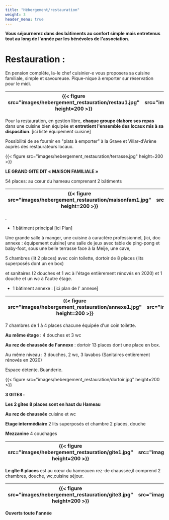 ```yaml
---
title: "Hébergement/restauration"
weight: 3
header_menu: true
---
```


**Vous séjournerez dans des bâtiments au confort simple mais entretenus tout au long de l&#39;année par les bénévoles de l&#39;association.**

# **Restauration :**

En pension complète, la-le chef cuisinier-e vous proposera sa cuisine familiale, simple et savoureuse. Pique-nique à emporter sur réservation pour le midi.

| {{< figure src="images/hebergement_restauration/restau1.jpg" height=200 >}} | {{< figure src="images/hebergement_restauration/restau2.jpg" height=200 >}} |
| ----------- | ----------- |

Pour la restauration, en gestion libre, **chaque groupe élabore ses repas** dans une cuisine bien équipée et **entretient l&#39;ensemble des locaux mis à sa disposition**. [ici liste équipement cuisine]

Possibilité de se fournir en &quot;plats à emporter&quot; à la Grave et Villar-d&#39;Arène auprès des restaurateurs locaux.

{{< figure src="images/hebergement_restauration/terrasse.jpg" height=200 >}} 

**LE GRAND GITE DIT « MAISON FAMILIALE »**

54 places: au cœur du hameau comprenant 2 bâtiments

| {{< figure src="images/hebergement_restauration/maisonfam1.jpg" height=200 >}} | {{< figure src="images/hebergement_restauration/maisonfam2.jpg" height=200 >}} | {{< figure src="images/hebergement_restauration/maisonfam3.jpg" height=200 >}} |
| ----------- | ----------- | ----------- |

.

- 1 bâtiment principal [ici Plan]

Une grande salle à manger, une cuisine à caractère professionnel, [ici, doc annexe : équipement cuisine] une salle de jeux avec table de ping-pong et baby-foot, sous une belle terrasse face à la Meije, une cave,

5 chambres (lit 2 places) avec coin toilette, dortoir de 8 places (lits superposés dont un en box)

et sanitaires (2 douches et 1 wc à l&#39;étage entièrement rénovés en 2020) et 1 douche et un wc à l&#39;autre étage.

- 1 bâtiment annexe : [ici plan de l&#39; annexe]

| {{< figure src="images/hebergement_restauration/annexe1.jpg" height=200 >}} | {{< figure src="images/hebergement_restauration/annexe2.jpg" height=200 >}} |
| ----------- | ----------- |

7 chambres de 1 à 4 places chacune équipée d&#39;un coin toilette.

**Au même étage**  : 4 douches et 3 wc

**Au rez de chaussée de l&#39;annexe**  : dortoir 13 places dont une place en box.

Au même niveau : 3 douches, 2 wc, 3 lavabos (Sanitaires entièrement rénovés en 2020)

Espace détente. Buanderie.

{{< figure src="images/hebergement_restauration/dortoir.jpg" height=200 >}}

**3 GITES :**

**Les 2 gîtes 8 places sont en haut du Hameau**

**Au rez de chaussée** cuisine et wc

**Etage intermédiaire** 2 lits superposés et chambre 2 places, douche 

**Mezzanine** 4 couchages

| {{< figure src="images/hebergement_restauration/gite1.jpg" height=200 >}} | {{< figure src="images/hebergement_restauration/gite2.jpg" height=200 >}} |
| ----------- | ----------- |

**Le gîte 6 places** est au cœur du hameauen rez-de chaussée,il comprend 2 chambres, douche, wc,cuisine séjour. 

| {{< figure src="images/hebergement_restauration/gite3.jpg" height=200 >}} | {{< figure src="images/hebergement_restauration/gite4.jpg" height=200 >}} |
| ----------- | ----------- |

**Ouverts toute l&#39;année**
